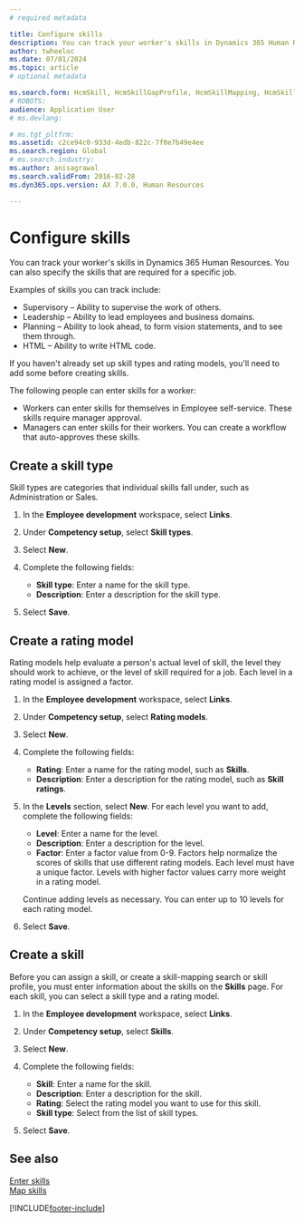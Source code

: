 ```yaml
---
# required metadata

title: Configure skills
description: You can track your worker's skills in Dynamics 365 Human Resources. You can also specify the skills that are required for a specific job.
author: twheeloc
ms.date: 07/01/2024
ms.topic: article
# optional metadata

ms.search.form: HcmSkill, HcmSkillGapProfile, HcmSkillMapping, HcmSkillType, HcmEmployeeDevelopmentWorkspace
# ROBOTS: 
audience: Application User
# ms.devlang: 

# ms.tgt_pltfrm: 
ms.assetid: c2ce94c0-933d-4edb-822c-7f0e7b49e4ee
ms.search.region: Global
# ms.search.industry: 
ms.author: anisagrawal
ms.search.validFrom: 2016-02-28
ms.dyn365.ops.version: AX 7.0.0, Human Resources

---
```


# Configure skills

You can track your worker's skills in Dynamics 365 Human Resources. You can also specify the skills that are required for a specific job.

Examples of skills you can track include:

- Supervisory – Ability to supervise the work of others.
- Leadership – Ability to lead employees and business domains.
- Planning – Ability to look ahead, to form vision statements, and to see them through.
- HTML – Ability to write HTML code.

If you haven't already set up skill types and rating models, you'll need to add some before creating skills.

The following people can enter skills for a worker:

- Workers can enter skills for themselves in Employee self-service. These skills require manager approval.
- Managers can enter skills for their workers. You can create a workflow that auto-approves these skills.

## Create a skill type

Skill types are categories that individual skills fall under, such as Administration or Sales.

1. In the **Employee development** workspace, select **Links**.

2. Under **Competency setup**, select **Skill types**.

3. Select **New**.

4. Complete the following fields:

   - **Skill type**: Enter a name for the skill type.
   - **Description**: Enter a description for the skill type.

5. Select **Save**.

## Create a rating model

Rating models help evaluate a person's actual level of skill, the level they should work to achieve, or the level of skill required for a job. Each level in a rating model is assigned a factor.

1. In the **Employee development** workspace, select **Links**.

2. Under **Competency setup**, select **Rating models**.

3. Select **New**.

4. Complete the following fields:

   - **Rating**: Enter a name for the rating model, such as **Skills**.
   - **Description**: Enter a description for the rating model, such as **Skill ratings**.

5. In the **Levels** section, select **New**. For each level you want to add, complete the following fields:

   - **Level**: Enter a name for the level.
   - **Description**: Enter a description for the level.
   - **Factor**: Enter a factor value from 0-9. Factors help normalize the scores of skills that use different rating models. Each level must have a unique factor. Levels with higher factor values carry more weight in a rating model.

   Continue adding levels as necessary. You can enter up to 10 levels for each rating model.

6. Select **Save**.

## Create a skill

Before you can assign a skill, or create a skill-mapping search or skill profile, you must enter information about the skills on the **Skills** page. For each skill, you can select a skill type and a rating model.

1. In the **Employee development** workspace, select **Links**.

2. Under **Competency setup**, select **Skills**.

3. Select **New**.

4. Complete the following fields:

   - **Skill**: Enter a name for the skill.
   - **Description**: Enter a description for the skill.
   - **Rating**: Select the rating model you want to use for this skill.
   - **Skill type**: Select from the list of skill types.

5. Select **Save**.

## See also

[Enter skills](hr-develop-enter-skills.md)<br>
[Map skills](hr-develop-map-skills.md)

[!INCLUDE[footer-include](../includes/footer-banner.md)]
